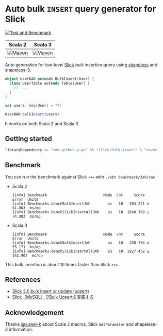 Auto bulk `INSERT` query generator for Slick
=============================================

[![Test and Benchmark](https://github.com/y-yu/slick-bulk-insert/workflows/CI/badge.svg)](https://github.com/y-yu/slick-bulk-insert/actions/workflows/ci.yml)

| Scala 2                                                                                                                                                                  | Scala 3                                                                                                                                                            |
|--------------------------------------------------------------------------------------------------------------------------------------------------------------------------|--------------------------------------------------------------------------------------------------------------------------------------------------------------------|
| [![Maven](https://img.shields.io/maven-central/v/com.github.y-yu/slick-bulk-insert_2.13.svg)](https://mvnrepository.com/artifact/com.github.y-yu/slick-bulk-insert_2.13) | [![Maven](https://img.shields.io/maven-central/v/com.github.y-yu/slick-bulk-insert_3.svg)](https://mvnrepository.com/artifact/com.github.y-yu/slick-bulk-insert_3) |

Auto generation for low-level [Slick](https://scala-slick.org/) _bulk_ insertion query using [shapeless](https://github.com/milessabin/shapeless) and [shapeless-3](https://github.com/typelevel/shapeless-3).

```scala
object UserDAO extends BulkInsert[User] {
  class UserTable extends Table[User] {
    // ....
  }
}

val users: Seq[User] = ???

UserDAO.bulkInsert(users)
```

It works on both Scala 2 and Scala 3.

## Getting started

```scala
libraryDependency += "com.github.y-yu" %% "slick-bulk-insert" % "<<version>>"
```

## Benchmark

You can run the benchmark against Slick `++=` with `./sbt benchmark/Jmh/run`.

- Scala 2
    ```
    [info] Benchmark                          Mode  Cnt     Score    Error  Units
    [info] Benchmarks.benchBulkInsertJmh        ss   10   303.221 ± 61.063  ms/op
    [info] Benchmarks.benchSlickInsertAllJmh    ss   10  2640.769 ± 74.003  ms/op
    ```
- Scala 3
    ```
    [info] Benchmark                          Mode  Cnt     Score     Error  Units
    [info] Benchmarks.benchBulkInsertJmh        ss   10   298.794 ±  55.171  ms/op
    [info] Benchmarks.benchSlickInsertAllJmh    ss   10  2827.452 ± 142.903  ms/op
    ```

This bulk insertion is about 10 times faster than Slick `++=`.

## References

- [Slick 3.0 bulk insert or update (upsert)](https://stackoverflow.com/questions/35001493/slick-3-0-bulk-insert-or-update-upsert)
- [Slick（MySQL）でBulk Upsertを実装する](https://zenn.dev/taketora/articles/7ececc752eee2c)

## Acknowledgement

Thanks [@xuwei-k](https://twitter.com/xuwei_k) about Scala 3 macros, Slick `SetParameter` and shapeless-3 information.   